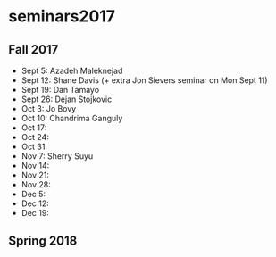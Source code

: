 # seminars2017

## Fall 2017

 - Sept 5: Azadeh Maleknejad
 - Sept 12: Shane Davis  (+ extra Jon Sievers seminar on Mon Sept 11)
 - Sept 19: Dan Tamayo
 - Sept 26: Dejan Stojkovic
 - Oct 3: Jo Bovy
 - Oct 10: Chandrima Ganguly
 - Oct 17: 
 - Oct 24:
 - Oct 31:
 - Nov 7: Sherry Suyu
 - Nov 14:
 - Nov 21:
 - Nov 28:
 - Dec 5:
 - Dec 12:
 - Dec 19:

## Spring 2018
